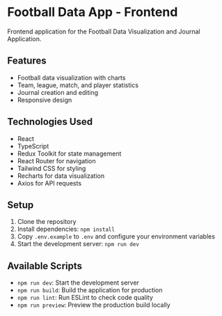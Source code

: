 # Football Data App - Frontend

Frontend application for the Football Data Visualization and Journal Application.

## Features

- Football data visualization with charts
- Team, league, match, and player statistics
- Journal creation and editing
- Responsive design

## Technologies Used

- React
- TypeScript
- Redux Toolkit for state management
- React Router for navigation
- Tailwind CSS for styling
- Recharts for data visualization
- Axios for API requests

## Setup

1. Clone the repository
2. Install dependencies: `npm install`
3. Copy `.env.example` to `.env` and configure your environment variables
4. Start the development server: `npm run dev`

## Available Scripts

- `npm run dev`: Start the development server
- `npm run build`: Build the application for production
- `npm run lint`: Run ESLint to check code quality
- `npm run preview`: Preview the production build locally
